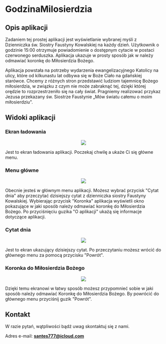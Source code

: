 # GodzinaMilosierdzia

## Opis aplikacji
Zadaniem tej prostej aplikacji jest wyświetlanie wybranej myśli z Dzienniczka św. Siostry Faustyny Kowalskiej na każdy dzień. Użytkownik o godzinie 15:00 otrzymuje powiadomienie o dostępnym cytacie w postaci czerwonego serduszka. Aplikacja ukazuje w prosty sposób jak w należy odmawiać koronkę do Miłosierdzia Bożego.

Aplikacja powstała na potrzeby wydarzenia ewangelizacyjnego Katolicy na ulicy, które od kilkunastu lat odbywa się w Boże Ciało na gdańskiej starówce. Chcemy z różnych stron przedstawić ludziom tajemnicę Bożego miłosierdzia, w związku z czym nie może zabraknąć tej, dzięki której orędzie to rozprzestrzeniło się na cały świat. Pragniemy realizować przykaz Jezusa przekazany św. Siostrze Faustynie „Mów światu całemu o moim miłosierdziu".

## Widoki aplikacji
### Ekran ładowania
<p align="center"> 
  <img src="../master/Screenshot/ekranLadowania.png">
</p>
Jest to ekran ładowania aplikacji. Poczekaj chwilę a ukaże Ci się główne menu.

### Menu główne
<p align="center"> 
  <img src="../master/Screenshot/menu.png">
</p>
Obecnie jesteś w głównym menu aplikacji. Możesz wybrać przycisk "Cytat dnia" aby przeczytać dzisiejszy cytat z dzienniczka siostry Faustyny Kowalskiej. Wybierając przycisk "Koronka" aplikacja wyświetli okno pokazujące w jaki sposób należy odmawiać koronkę do Miłosierdzia Bożego. Po przyciśnięciu guzika "O aplikacji" ukażą się informacje dotyczące aplikacji.

### Cytat dnia
<p align="center"> 
  <img src="../master/Screenshot/cytat.png">
</p>
Jest to ekran ukazujący dzisiejszy cytat. Po przeczytaniu możesz wrócić do głównego menu za pomocą przycisku "Powrót".

### Koronka do Miłosierdzia Bożego
<p align="center"> 
  <img src="../master/Screenshot/koronka.png">
</p>
Dzięki temu ekranowi w łatwy sposób możesz przypomnieć sobie w jaki sposób należy odmawiać Koronkę do Miłosierdzia Bożego. By powrócić do głównego menu przyciśnij guzik "Powrót".

## Kontakt
W razie pytań, wątpliwości bądź uwag skontaktuj się z nami.

Adres e-mail: **santes777@icloud.com**
